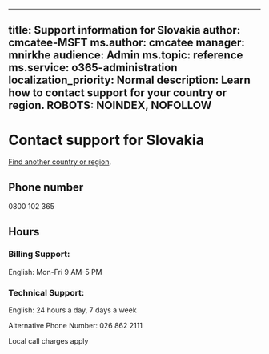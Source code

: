 ﻿
---                                
title: Support information for Slovakia
author: cmcatee-MSFT
ms.author: cmcatee
manager: mnirkhe
audience: Admin
ms.topic: reference
ms.service: o365-administration
localization_priority: Normal
description: Learn how to contact support for your country or region.
ROBOTS: NOINDEX, NOFOLLOW
---

# Contact support for Slovakia

[Find another country or region](CernSupportTest1.md). <!--This should go to the parent "Contact support" topic-->

## Phone number
0800 102 365

## Hours
### Billing Support:

English: Mon-Fri 9 AM-5 PM

### Technical Support:

English: 24 hours a day, 7 days a week

Alternative Phone Number: 026 862 2111

Local call charges apply


